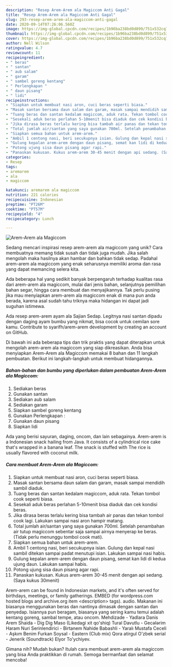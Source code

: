 ```yaml
---
description: "Resep Arem-Arem ala Magiccom Anti Gagal"
title: "Resep Arem-Arem ala Magiccom Anti Gagal"
slug: 293-resep-arem-arem-ala-magiccom-anti-gagal
date: 2020-09-14T07:26:06.560Z
image: https://img-global.cpcdn.com/recipes/1b96ba238bd0d899/751x532cq70/arem-arem-ala-magiccom-foto-resep-utama.jpg
thumbnail: https://img-global.cpcdn.com/recipes/1b96ba238bd0d899/751x532cq70/arem-arem-ala-magiccom-foto-resep-utama.jpg
cover: https://img-global.cpcdn.com/recipes/1b96ba238bd0d899/751x532cq70/arem-arem-ala-magiccom-foto-resep-utama.jpg
author: Nell Wilson
ratingvalue: 4.7
reviewcount: 11
recipeingredient:
- " beras"
- " santan"
- " aub salam"
- " garam"
- " sambel goreng kentang"
- " Perlengkapan "
- " daun pisang"
- " lidi"
recipeinstructions:
- "Siapkan untuk membuat nasi aron, cuci beras seperti biasa."
- "Masak santan bersama daun salam dan garam, masak sampai mendidih sambil diaduk."
- "Tuang beras dan santan kedalam magiccom, aduk rata. Tekan tombol cook seperti biasa."
- "Sesekali aduk beras perlahan 5-10menit bisa diaduk dan cek kondisi beras."
- "Jika dirasa beras terlalu kering bisa tambah air panas dan tekan tombol cook lagi. Lakukan sampai nasi aron hampir matang."
- "Total jumlah air/santan yang saya gunakan 700ml. Setelah penambahan air tutup magiccom sebentar saja sampai airnya menyerap ke beras. (Tidak perlu menunggu tombol cook mati)."
- "Siapkan semua bahan untuk arem-arem."
- "Ambil 1 centong nasi, beri secukupnya isian. Gulung dan kepal nasi sambil ditekan sampai padat menutupi isian. Lakukan sampai nasi habis."
- "Gulung kepalan arem-arem dengan daun pisang, semat kan lidi di kedua ujung daun. Lakukan sampai habis."
- "Potong ujung sisa daun pisang agar rapi."
- "Panaskan kukusan. Kukus arem-arem 30-45 menit dengan api sedang. (Saya kukus 30menit)"
categories:
- Resep
tags:
- aremarem
- ala
- magiccom

katakunci: aremarem ala magiccom 
nutrition: 221 calories
recipecuisine: Indonesian
preptime: "PT26M"
cooktime: "PT57M"
recipeyield: "4"
recipecategory: Lunch

---
```



![Arem-Arem ala Magiccom](https://img-global.cpcdn.com/recipes/1b96ba238bd0d899/751x532cq70/arem-arem-ala-magiccom-foto-resep-utama.jpg)

Sedang mencari inspirasi resep arem-arem ala magiccom yang unik? Cara membuatnya memang tidak susah dan tidak juga mudah. Jika salah mengolah maka hasilnya akan hambar dan bahkan tidak sedap. Padahal arem-arem ala magiccom yang enak seharusnya memiliki aroma dan rasa yang dapat memancing selera kita.

Ada beberapa hal yang sedikit banyak berpengaruh terhadap kualitas rasa dari arem-arem ala magiccom, mulai dari jenis bahan, selanjutnya pemilihan bahan segar, hingga cara membuat dan menyajikannya. Tak perlu pusing jika mau menyiapkan arem-arem ala magiccom enak di mana pun anda berada, karena asal sudah tahu triknya maka hidangan ini dapat jadi suguhan istimewa.

Ada resep arem-arem ayam ala Sajian Sedap. Legitnya nasi santan dipadu dengan daging ayam bumbu yang nikmat, bisa cocok untuk cemilan sore kamu. Contribute to syarifh/arem-arem development by creating an account on GitHub.


Di bawah ini ada beberapa tips dan trik praktis yang dapat diterapkan untuk mengolah arem-arem ala magiccom yang siap dikreasikan. Anda bisa menyiapkan Arem-Arem ala Magiccom memakai 8 bahan dan 11 langkah pembuatan. Berikut ini langkah-langkah untuk membuat hidangannya.

<!--inarticleads1-->

##### Bahan-bahan dan bumbu yang diperlukan dalam pembuatan Arem-Arem ala Magiccom:

1. Sediakan  beras
1. Gunakan  santan
1. Sediakan  aub salam
1. Sediakan  garam
1. Siapkan  sambel goreng kentang
1. Gunakan  Perlengkapan :
1. Gunakan  daun pisang
1. Siapkan  lidi


Ada yang berisi sayuran, daging, oncom, dan lain sebagainya. Arem-arem is a Indonesian snack hailing from Java. It consists of a cylindrical rice cake that&#39;s wrapped in a banana leaf. The snack is stuffed with The rice is usually flavored with coconut milk. 

<!--inarticleads2-->

##### Cara membuat Arem-Arem ala Magiccom:

1. Siapkan untuk membuat nasi aron, cuci beras seperti biasa.
1. Masak santan bersama daun salam dan garam, masak sampai mendidih sambil diaduk.
1. Tuang beras dan santan kedalam magiccom, aduk rata. Tekan tombol cook seperti biasa.
1. Sesekali aduk beras perlahan 5-10menit bisa diaduk dan cek kondisi beras.
1. Jika dirasa beras terlalu kering bisa tambah air panas dan tekan tombol cook lagi. Lakukan sampai nasi aron hampir matang.
1. Total jumlah air/santan yang saya gunakan 700ml. Setelah penambahan air tutup magiccom sebentar saja sampai airnya menyerap ke beras. (Tidak perlu menunggu tombol cook mati).
1. Siapkan semua bahan untuk arem-arem.
1. Ambil 1 centong nasi, beri secukupnya isian. Gulung dan kepal nasi sambil ditekan sampai padat menutupi isian. Lakukan sampai nasi habis.
1. Gulung kepalan arem-arem dengan daun pisang, semat kan lidi di kedua ujung daun. Lakukan sampai habis.
1. Potong ujung sisa daun pisang agar rapi.
1. Panaskan kukusan. Kukus arem-arem 30-45 menit dengan api sedang. (Saya kukus 30menit)


Arem-arem can be found in Indonesian markets, and it&#39;s often served for birthdays, meetings, or family gatherings. EMBED (for wordpress.com hosted blogs and archive.org item &lt;description&gt; tags). audio. Makanan ini biasanya menggunakan beras dan nantinya dimasak dengan santan dan penyedap. Isiannya pun beragam, biasanya yang sering kamu temui adalah kentang goreng, sambal tempe, atau oncom. Mehdizade - Yadlara Danis Arem Shaida - Dig Dig Maso (Likedagi xit qo&#39;shiq) Tural Davutlu - Gecələrim Haram Nuri Serinlendirici - Birtanem Nahide Babashli - Yaralı Mustafa Ceceli - Aşkım Benim Furkan Soysal - Eastern (Club mix) Qora atirgul O&#39;zbek serial - Jenerik (Soundtrack) Elyor To&#39;ychiyev. 

Gimana nih? Mudah bukan? Itulah cara membuat arem-arem ala magiccom yang bisa Anda praktikkan di rumah. Semoga bermanfaat dan selamat mencoba!
